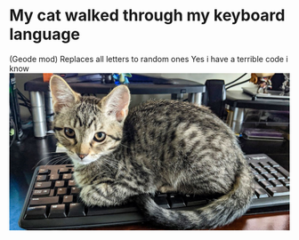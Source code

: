 # My cat walked through my keyboard language

(Geode mod) Replaces all letters to random ones
Yes i have a terrible code i know
![cat](https://raw.githubusercontent.com/noxygalaxy/mycatwalkedthroughmykeyboardlanguage/main/resources/cat.png)
